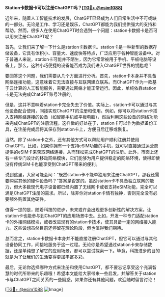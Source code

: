 **Station卡数据卡可以注册ChatGPT吗？[[TG💪+ @esim1088](https://t.me/s/esim1088)]**

近年来，随着人工智能技术的发展，ChatGPT已经成为人们日常生活中不可或缺的一部分。无论是工作、学习还是娱乐，ChatGPT都能为我们提供强大的支持和帮助。然而，很多人在使用ChatGPT时会遇到一个问题：station卡数据卡是否可以用来注册ChatGPT呢？

首先，让我们来了解一下什么是station卡数据卡。station卡是一种新型的数据存储设备，它具有体积小、容量大、速度快等特点，广泛应用于各种智能设备中。对于普通人来说，station卡可能并不陌生，因为它常常被用于手机、平板电脑等设备上。那么，这种小巧便捷的设备能否成为我们进入ChatGPT世界的钥匙呢？

要回答这个问题，我们需要从几个方面进行分析。首先，station卡本身并不具备网络连接功能，这意味着它无法直接与互联网建立联系。而ChatGPT作为一款基于云计算的人工智能服务，需要通过网络才能正常运行。因此，单纯依靠station卡是无法完成ChatGPT账号注册的。

但是，这并不意味着station卡完全失去了价值。实际上，station卡可以通过与其他设备配合使用，间接实现ChatGPT的注册和使用。例如，你可以将station卡插入支持网络连接的设备（如智能手机或平板电脑），然后利用这些设备的网络功能来完成ChatGPT的注册流程。这样做的好处在于，station卡可以作为数据备份工具，在注册完成后将其保存到station卡上，方便日后迁移或恢复。

当然，除了station卡之外，还有其他方式可以帮助用户顺利注册并使用ChatGPT。比如，如果你拥有一个支持eSIM功能的手机，就可以直接通过运营商提供的eSIM卡来获取网络连接，从而轻松完成ChatGPT的注册。此外，市面上还有一些专门设计的移动网络模块，它们能够为用户提供稳定的网络环境，使得即使没有传统SIM卡也能享受到ChatGPT带来的便利。

说到这里，大家可能会问：“既然station卡不能单独用来注册ChatGPT，那我还需要购买其他的硬件设备吗？”答案是否定的。虽然station卡不具备独立联网的能力，但大多数现代电子设备都已经内置了无线网卡或者支持eSIM功能，完全可以满足ChatGPT注册的需求。所以，除非你对station卡情有独钟，否则完全没有必要额外购置其他硬件。

值得一提的是，随着科技的进步，未来或许会出现更多创新性的解决方案，让station卡也能参与到ChatGPT的应用场景中去。比如，开发一种专门适配station卡的外接网络模块，或者改进现有的station卡技术，使其具备一定的网络接入能力。这些设想虽然目前还停留在理论阶段，但也值得我们期待。

总而言之，station卡数据卡本身并不能直接注册ChatGPT，但它可以通过与其他设备协同工作，间接地服务于这一过程。无论你是希望通过station卡来存储数据，还是单纯想了解它的应用场景，都可以尝试探索一下。毕竟，科技进步的目的就是为了让我们的生活变得更加丰富多彩。

最后，无论你选择哪种方式来注册和使用ChatGPT，都不要忘记享受这个充满智慧的时代所带来的乐趣哦！希望本文能给大家带来一些启发，并解答关于station卡与ChatGPT之间关系的一些疑惑。如果你还有其他问题，欢迎随时留言讨论！

[[TG💪+ @esim1088](https://t.me/s/esim1088) ![Image](https://i.postimg.cc/4NQfJmqS/Snipaste-2025-05-13-00-14-12.png)]